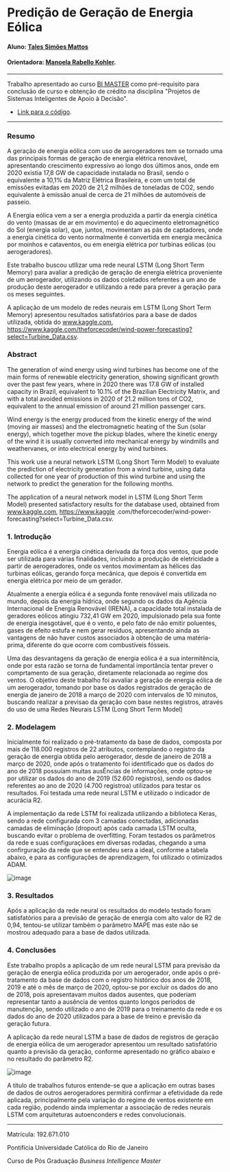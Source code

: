 <!-- antes de enviar a versão final, solicitamos que todos os comentários, colocados para orientação ao aluno, sejam removidos do arquivo -->
# Predição de Geração de Energia Eólica

#### Aluno: [Tales Simões Mattos](https://github.com/Talesbr/ProjetoBI)
#### Orientadora: [Manoela Rabello Kohler](https://github.com/manoelakohler).


---

Trabalho apresentado ao curso [BI MASTER](https://ica.puc-rio.ai/bi-master) como pré-requisito para conclusão de curso e obtenção de crédito na disciplina "Projetos de Sistemas Inteligentes de Apoio à Decisão".

<!-- para os links a seguir, caso os arquivos estejam no mesmo repositório que este README, não há necessidade de incluir o link completo: basta incluir o nome do arquivo, com extensão, que o GitHub completa o link corretamente -->
- [Link para o código](https://github.com/link_do_repositorio). <!-- caso não aplicável, remover esta linha -->




---

### Resumo

<!-- trocar o texto abaixo pelo resumo do trabalho, em português -->

A geração de energia eólica com uso de aerogeradores tem se tornado uma das principais formas de geração de energia elétrica renovável, apresentando crescimento expressivo ao longo dos últimos anos, onde em 2020 existia 17,8 GW de capacidade instalada no Brasil, sendo o equivalente a 10,1% da Matriz Elétrica Brasileira, e com um total de emissões evitadas em 2020 de 21,2 milhões de toneladas de CO2, sendo equivalente à emissão anual de cerca de 21 milhões de automóveis de passeio.

A Energia eólica vem a ser a energia produzida a partir da energia cinética do vento (massas de ar em movimento) e do aquecimento eletromagnético do Sol (energia solar), que, juntos, movimentam as pás de captadores, onde a energia cinética do vento normalmente é convertida em energia mecânica por moinhos e cataventos, ou em energia elétrica por turbinas eólicas (ou aerogeradores).

Este trabalho buscou utllizar uma rede neural LSTM (Long Short Term Memory) para avaliar a predição de geração de energia elétrica proveniente de um aerogerador, utilizando os dados coletados referentes a um ano de produção deste aerogerador e utilizando a rede para prever a geração para os meses seguintes. 

A aplicação de um modelo de redes neurais em LSTM (Long Short Term Memory) apresentou resultados satisfatórios para a base de dados utilizada, obtida do www.kaggle.com, https://www.kaggle.com/theforcecoder/wind-power-forecasting?select=Turbine_Data.csv.

### Abstract <!-- Opcional! Caso não aplicável, remover esta seção -->

<!-- trocar o texto abaixo pelo resumo do trabalho, em inglês -->

The generation of wind energy using wind turbines has become one of the main forms of renewable electricity generation, showing significant growth over the past few years, where in 2020 there was 17.8 GW of installed capacity in Brazil, equivalent to 10.1% of the Brazilian Electricity Matrix, and with a total avoided emissions in 2020 of 21.2 million tons of CO2, equivalent to the annual emission of around 21 million passenger cars.

Wind energy is the energy produced from the kinetic energy of the wind (moving air masses) and the electromagnetic heating of the Sun (solar energy), which together move the pickup blades, where the kinetic energy of the wind it is usually converted into mechanical energy by windmills and weathervanes, or into electrical energy by wind turbines.

This work use a neural network LSTM (Long Short Term Model) to evaluate the prediction of electricity generation from a wind turbine, using data collected for one year of production of this wind turbine and using the network to predict the generation for the following months.

The application of a neural network model in LSTM (Long Short Term Model) presented satisfactory results for the database used, obtained from www.kaggle.com, https://www.kaggle .com/theforcecoder/wind-power-forecasting?select=Turbine_Data.csv.

### 1. Introdução


Energia eólica é a energia cinética derivada da força dos ventos, que pode ser utilizada para várias finalidades, incluindo a produção de eletricidade a partir de aerogeradores, onde os ventos movimentam as hélices das turbinas eólicas, gerando força mecânica, que depois é convertida em energia elétrica por meio de um gerador. 

Atualmente a energia eólica é a segunda fonte renovável mais utilizada no mundo, depois da energia hídrica, onde segundo os dados da Agência Internacional de Energia Renovável (IRENA), a capacidade total instalada de geradores eólicos atingiu 732,41 GW em 2020, impulsionado pela sua fonte de energia inesgotável, que é o vento, e pelo fato de não emitir poluentes, gases de efeito estufa e nem gerar resíduos, apresentando ainda as vantagens de não haver custos associados à obtenção de uma matéria-prima, diferente do que ocorre com combustíveis fósseis.

Uma das desvantagens da geração de energia eólica é a sua intermitência, onde por esta razão se torna de fundamental importância tentar prever o comprtamento de sua geração, diretamente relacionada ao regime dos ventos. O objetivo deste trabalho foi avvaliar a geração de energia eólica de um aerogerador, tomando por base os dados registrados de geração de energia de janeiro de 2018 a março de 2020 com intervalos de 10 minutos, buscando realizar a previsao da geração com base nestes registros, através do uso de uma Redes Neurais LSTM (Long Short Term Model)


### 2. Modelagem

Inicialmente foi realizado o pré-tratamento da base de dados, composta por mais de 118.000 registros de 22 atributos, contemplando o registro da geração de energia obtida pelo aerogerador, desde de janeiro de 2018 a março de 2020, onde após o tratamento foi identificado que os dados do ano de 2018 possuíam muitas ausÊncias de informações, onde optou-se por utilizar os dados do ano de 2019 (52.600 registros), sendo os dados referentes ao ano de 2020 (4.700 registroa) utilizados para testar os resultados. Foi testada uma rede neural LSTM e utilizado o indicador de acurácia R2.

A implementação da rede LSTM foi realizada utilizando a biblioteca Keras, sendo a rede configurada com 3 camadas conectadas, adicionadas camadas de eliminação (dropout) após cada camada LSTM oculta, buscando evitar o problema de overfitting. Foram testados os parâmetros da rede e suas configuraçãoes em diversas rodadas, chegando a uma confirguração da rede que se entendeu sera a ideal, conforme a tabela abaixo, e para as configurações de aprendizagem, foi utilizado o otimizados ADAM.

![image](https://user-images.githubusercontent.com/83325612/142867864-dea2f7e4-3fd3-4013-8d7a-d96a65625a8e.png)


### 3. Resultados

Após a aplicação da rede neural os resultados do modelo testado foram satisfatórios para a previsão de geração de energia com alto valor de R2 de 0,94, tentou-se utilizar também o parâmetro MAPE mas este não se mostrou adequado para a base de dados utilizada.

### 4. Conclusões

Este trabalho propôs a aplicação de um rede neural LSTM para previsão da geração de energia eólica produzida por um aerogerador, onde após o pré-tratamento da base de dados com o registro histórico dos anos de 2018, 2019 e até o mês de março de 2020, optou-se por excluir os dados do ano de 2018, pois apresentavam muitos dados ausentes, que poderiam representar tanto a ausência de ventos quanto longos períodos de manutenção, sendo utilizado o ano de 2019 para o treinamento da rede e os dados do ano de 2020 utilizados para a base de treino e previsão da geração futura.

A aplicação da rede neural LSTM a base de dados de registros de geração de energia eólica de um aerogerador apresentou um resultado satisfatório quanto a previsão da geração, conforme apresentado no gráfico abaixo e no resultado do parâmetro R2.  

![image](https://user-images.githubusercontent.com/83325612/142870065-697c72dc-a034-4d25-a9c7-2728dd2217b4.png)

A título de trabalhos futuros entende-se que a aplicação em outras bases de dados de outros aerogeradores permitirá confirmar a efetividade da rede aplicada, principalmente pela variação do regime de ventos existente em cada região, podendo ainda implementar a associação de redes neurais LSTM com arquiteturas autoenconders e redes convolucionais.

---

Matrícula: 192.671.010

Pontifícia Universidade Católica do Rio de Janeiro

Curso de Pós Graduação *Business Intelligence Master*
